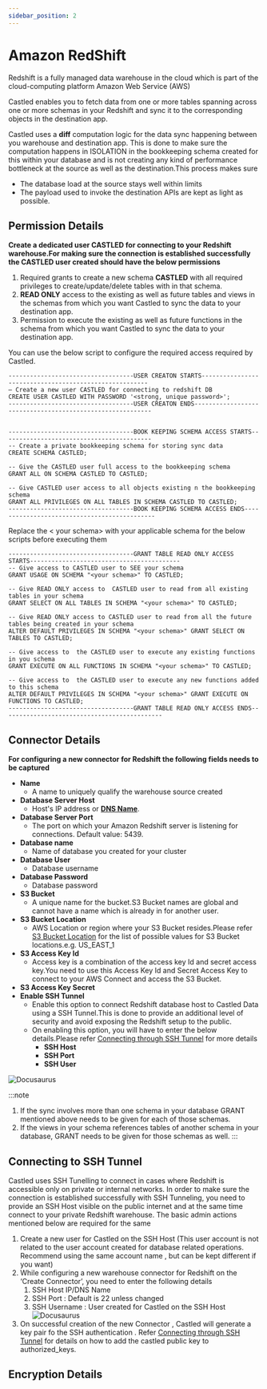 ```yaml
---
sidebar_position: 2
---
```


# Amazon RedShift

Redshift is a fully managed data warehouse in the cloud which is part of the cloud-computing platform Amazon Web Service (AWS)

Castled enables you to fetch data from one or more tables spanning across one or more schemas in your Redshift and sync it to the corresponding objects in the destination app.

Castled uses a **diff** computation logic for the data sync happening between you warehouse and destination app. This is done to make sure the computation happens in ISOLATION in the bookkeeping schema created for this within your database and is not creating any kind of performance bottleneck at the source as well as the destination.This process makes sure

- The database load at the source stays well within limits
- The payload used to invoke the destination APIs are kept as light as possible.

## Permission Details

**Create a dedicated user CASTLED for connecting to your Redshift warehouse.For making sure the connection is established successfully the CASTLED user created should have the below permissions**

1. Required grants to create a new schema **CASTLED** with all required privileges to create/update/delete tables with in that schema.
2. **READ ONLY** access to the existing as well as future tables and views in the schemas from which you want Castled to sync the data to your destination app.
3. Permission to execute the existing as well as future functions in the schema from which you want Castled to sync the data to your destination app.

You can use the below script to configure the required access required by Castled.

```
-----------------------------------USER CREATON STARTS-------------------------------------------------------
— Create a new user CASTLED for connecting to redshift DB
CREATE USER CASTLED WITH PASSWORD '<strong, unique password>';
-----------------------------------USER CREATON ENDS----------------------------------------------------------


-----------------------------------BOOK KEEPING SCHEMA ACCESS STARTS------------------------------------------
-- Create a private bookkeeping schema for storing sync data
CREATE SCHEMA CASTLED;

-- Give the CASTLED user full access to the bookkeeping schema
GRANT ALL ON SCHEMA CASTLED TO CASTLED;

-- Give CASTLED user access to all objects existing n the bookkeeping schema
GRANT ALL PRIVILEGES ON ALL TABLES IN SCHEMA CASTLED TO CASTLED;
-----------------------------------BOOK KEEPING SCHEMA ACCESS ENDS---------------------------------------------
```

Replace the < your schema> with your applicable schema for the below scripts before executing them
```
-----------------------------------GRANT TABLE READ ONLY ACCESS STARTS------------------------------------------
-- Give access to CASTLED user to SEE your schema
GRANT USAGE ON SCHEMA "<your schema>" TO CASTLED;

-- Give READ ONLY access to  CASTLED user to read from all existing tables in your schema
GRANT SELECT ON ALL TABLES IN SCHEMA "<your schema>" TO CASTLED;

-- Give READ ONLY access to CASTLED user to read from all the future tables being created in your schema
ALTER DEFAULT PRIVILEGES IN SCHEMA "<your schema>" GRANT SELECT ON TABLES TO CASTLED;

-- Give access to  the CASTLED user to execute any existing functions in you schema
GRANT EXECUTE ON ALL FUNCTIONS IN SCHEMA "<your schema>" TO CASTLED;

-- Give access to  the CASTLED user to execute any new functions added to this schema
ALTER DEFAULT PRIVILEGES IN SCHEMA "<your schema>" GRANT EXECUTE ON FUNCTIONS TO CASTLED;
-----------------------------------GRANT TABLE READ ONLY ACCESS ENDS---------------------------------------------
```

## Connector Details

**For configuring a new connector for Redshift the following fields needs to be captured**

- **Name**
  - A name to uniquely qualify the warehouse source created
- **Database Server Host**
  - Host's IP address or **[DNS Name](https://docs.aws.amazon.com/redshift/latest/mgmt/jdbc20-obtain-url.html)**.
- **Database Server Port**
  - The port on which your Amazon Redshift server is listening for connections. Default value: 5439.
- **Database name**
  - Name of database you created for your cluster
- **Database User**
  - Database username
- **Database Password**
  - Database password
- **S3 Bucket**
  - A unique name for the bucket.S3 Bucket names are global and cannot have a name which is already in for another user.
- **S3 Bucket Location**
  - AWS Location or region where your S3 Bucket resides.Please refer [S3 Bucket Location](../Appendix/s3-location.md) for the list of possible values for S3 Bucket locations.e.g. US_EAST_1
- **S3 Access Key Id**
  - Access key is a combination of the access key Id and secret access key.You need to use this Access Key Id and Secret Access Key to connect to your AWS Connect and access the S3 Bucket.
- **S3 Access Key Secret**
- **Enable SSH Tunnel**
  - Enable this option to connect Redshift database host to Castled Data using a SSH Tunnel.This is done to provide an additional level of security and avoid exposing the Redshift setup to the public.
  - On enabling this option, you will have to enter the below details.Please refer [Connecting through SSH Tunnel](../Appendix/ssh-tunnel.md) for more details
    - **SSH Host**
    - **SSH Port**
    - **SSH User**

![Docusaurus](/img/screens/sources/redshift/wh_redshift_config_3.png)

:::note

1. If the sync involves more than one schema in your database GRANT mentioned above needs to be given for each of those schemas.
2. If the views in your schema references tables of another schema in your database, GRANT needs to be given for those schemas as well.
:::

## Connecting to SSH Tunnel

Castled uses SSH Tunelling to connect in cases where Redshift is accessible only on private or internal networks. In order to make sure the connection is established successfully with SSH Tunneling, you need to provide an SSH Host visible on the public internet and at the same time connect to your private Redshift warehouse. The basic admin actions mentioned below are required for the same

1. Create a new user for Castled on the SSH Host (This user account is not related to the user account created for database related operations. Recommend using the same account name , but can be kept different if you want)
2. While configuring a new warehouse connector for Redshift on the ‘Create Connector’, you need to enter the following details
   1. SSH Host IP/DNS Name
   2. SSH Port : Default is 22 unless changed
   3. SSH Username : User created for Castled on the SSH Host
      ![Docusaurus](/img/screens/sources/redshift/wh_redshift_config_2.png)
3. On successful creation of the new Connector , Castled will generate a key pair fo the SSH authentication . Refer [Connecting through SSH Tunnel](../Appendix/ssh-tunnel.md) for details on how to add the castled public key to authorized_keys.

## Encryption Details

